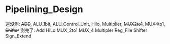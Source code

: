 # Pipelining_Design
還沒測:
~~ADD~~, 
ALU_1bit, 
ALU_Control_Unit, 
Hilo, 
Multiplier, 
~~MUX2to1~~, MUX4to1, 
~~Shifter~~
測完了:
Add
HiLo
MUX_2to1
MUX_4
Multipler
Reg_File
Shifter
Sign_Extend
